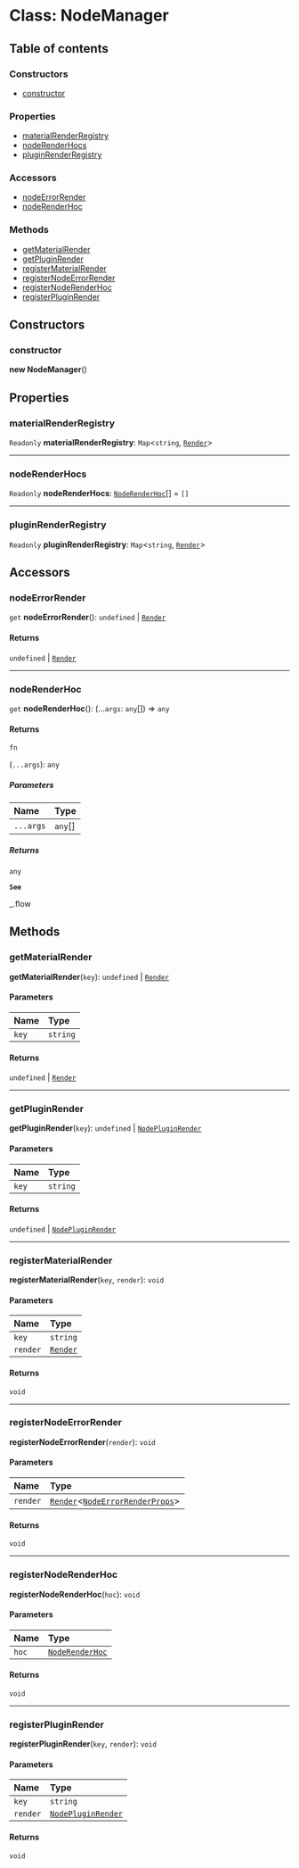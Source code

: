 # Class: NodeManager

## Table of contents

### Constructors

* [constructor](/en/auto-docs/form-core/classes/NodeManager.md#constructor)

### Properties

* [materialRenderRegistry](/en/auto-docs/form-core/classes/NodeManager.md#materialrenderregistry)
* [nodeRenderHocs](/en/auto-docs/form-core/classes/NodeManager.md#noderenderhocs)
* [pluginRenderRegistry](/en/auto-docs/form-core/classes/NodeManager.md#pluginrenderregistry)

### Accessors

* [nodeErrorRender](/en/auto-docs/form-core/classes/NodeManager.md#nodeerrorrender)
* [nodeRenderHoc](/en/auto-docs/form-core/classes/NodeManager.md#noderenderhoc)

### Methods

* [getMaterialRender](/en/auto-docs/form-core/classes/NodeManager.md#getmaterialrender)
* [getPluginRender](/en/auto-docs/form-core/classes/NodeManager.md#getpluginrender)
* [registerMaterialRender](/en/auto-docs/form-core/classes/NodeManager.md#registermaterialrender)
* [registerNodeErrorRender](/en/auto-docs/form-core/classes/NodeManager.md#registernodeerrorrender)
* [registerNodeRenderHoc](/en/auto-docs/form-core/classes/NodeManager.md#registernoderenderhoc)
* [registerPluginRender](/en/auto-docs/form-core/classes/NodeManager.md#registerpluginrender)

## Constructors

### constructor

**new NodeManager**()

## Properties

### materialRenderRegistry

`Readonly` **materialRenderRegistry**: `Map`<`string`, [`Render`](/en/auto-docs/form-core/types/Render.md)>

***

### nodeRenderHocs

`Readonly` **nodeRenderHocs**: [`NodeRenderHoc`](/en/auto-docs/form-core/types/NodeRenderHoc.md)\[] = `[]`

***

### pluginRenderRegistry

`Readonly` **pluginRenderRegistry**: `Map`<`string`, [`Render`](/en/auto-docs/form-core/types/Render.md)>

## Accessors

### nodeErrorRender

`get` **nodeErrorRender**(): `undefined` | [`Render`](/en/auto-docs/form-core/types/Render.md)

#### Returns

`undefined` | [`Render`](/en/auto-docs/form-core/types/Render.md)

***

### nodeRenderHoc

`get` **nodeRenderHoc**(): (...`args`: `any`\[]) => `any`

#### Returns

`fn`

(`...args`): `any`

##### Parameters

| Name | Type |
| :------ | :------ |
| `...args` | `any`\[] |

##### Returns

`any`

**`See`**

\_.flow

## Methods

### getMaterialRender

**getMaterialRender**(`key`): `undefined` | [`Render`](/en/auto-docs/form-core/types/Render.md)

#### Parameters

| Name | Type |
| :------ | :------ |
| `key` | `string` |

#### Returns

`undefined` | [`Render`](/en/auto-docs/form-core/types/Render.md)

***

### getPluginRender

**getPluginRender**(`key`): `undefined` | [`NodePluginRender`](/en/auto-docs/form-core/types/NodePluginRender.md)

#### Parameters

| Name | Type |
| :------ | :------ |
| `key` | `string` |

#### Returns

`undefined` | [`NodePluginRender`](/en/auto-docs/form-core/types/NodePluginRender.md)

***

### registerMaterialRender

**registerMaterialRender**(`key`, `render`): `void`

#### Parameters

| Name | Type |
| :------ | :------ |
| `key` | `string` |
| `render` | [`Render`](/en/auto-docs/form-core/types/Render.md) |

#### Returns

`void`

***

### registerNodeErrorRender

**registerNodeErrorRender**(`render`): `void`

#### Parameters

| Name | Type |
| :------ | :------ |
| `render` | [`Render`](/en/auto-docs/form-core/types/Render.md)<[`NodeErrorRenderProps`](/en/auto-docs/form-core/interfaces/NodeErrorRenderProps.md)> |

#### Returns

`void`

***

### registerNodeRenderHoc

**registerNodeRenderHoc**(`hoc`): `void`

#### Parameters

| Name | Type |
| :------ | :------ |
| `hoc` | [`NodeRenderHoc`](/en/auto-docs/form-core/types/NodeRenderHoc.md) |

#### Returns

`void`

***

### registerPluginRender

**registerPluginRender**(`key`, `render`): `void`

#### Parameters

| Name | Type |
| :------ | :------ |
| `key` | `string` |
| `render` | [`NodePluginRender`](/en/auto-docs/form-core/types/NodePluginRender.md) |

#### Returns

`void`

